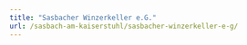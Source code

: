 ```yaml
---
title: "Sasbacher Winzerkeller e.G."
url: /sasbach-am-kaiserstuhl/sasbacher-winzerkeller-e-g/
---
```

